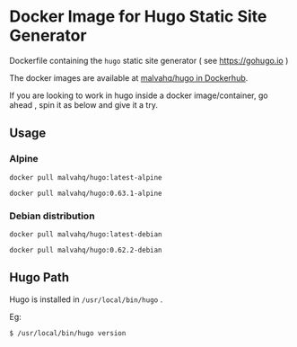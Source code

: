 # Docker Image for Hugo Static Site Generator

Dockerfile containing the `hugo` static site generator ( see https://gohugo.io )

The docker images are available at [malvahq/hugo in Dockerhub](https://hub.docker.com/r/malvahq/hugo).

If you are looking to work in hugo inside a docker image/container, go ahead , spin it as below and give it a try.


## Usage

### Alpine

```
docker pull malvahq/hugo:latest-alpine
```

```
docker pull malvahq/hugo:0.63.1-alpine
```

### Debian distribution

```
docker pull malvahq/hugo:latest-debian
```

```
docker pull malvahq/hugo:0.62.2-debian
```

## Hugo Path

Hugo is installed in `/usr/local/bin/hugo` .

Eg:

```
$ /usr/local/bin/hugo version
```
